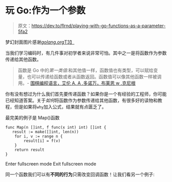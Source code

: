 # 玩 Go:作为一个参数

> 原文：<https://dev.to/flrnd/playing-with-go-functions-as-a-parameter-5fa2>

梦幻封面图片感谢[*golang.org*T3】](https://golang.org/doc/gopher/)

当我们学习编码时，有几件事对初学者来说非常可怕。其中之一是将函数作为参数传递给其他函数。

> 函数是 Go 中的*第一类值*:和其他值一样，函数值也有类型，可以赋给变量，也可以传递给函数或者从函数返回。函数值可以像其他函数一样被调用。- [围棋编程语言，艾伦 A. A .多诺万，布莱恩 w .克尼根](https://www.goodreads.com/book/show/25080953-the-go-programming-language)

你有没有想过为什么我们首先要传递函数？如果你是一个有经验的工程师，你可能已经知道答案。关于*如何*将函数作为参数传递给其他函数，有很多好的读物和教程，但是如果将`why`加入公式，结果就有点匮乏了。

最完美的例子是 Map()函数

```
func Map(n []int, f func(x int) int) []int {
   result := make([]int, len(n))
    for i, v := range n {
        result[i] = f(v)
    }
    return result
} 
```

Enter fullscreen mode Exit fullscreen mode

同一个函数我们可以有**不同的行为**只需改变回调函数！让我们看另一个例子:
